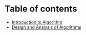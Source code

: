 # Table of contents

* [Introduction to Algorithm](README.md)
* [Design and Analysis of Algorithms](design-and-analysis-of-algorithms.md)

